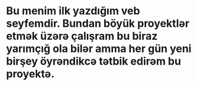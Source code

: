 # Bu menim ilk yazdığım veb seyfemdir. Bundan böyük proyektlər etmək üzərə çalışram bu biraz yarımçığ ola bilər amma her gün yeni birşey öyrəndikcə tətbik edirəm bu proyektə.